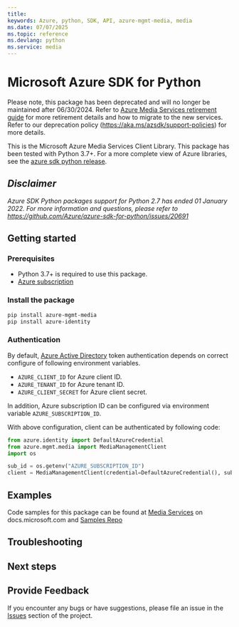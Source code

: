 ```yaml
---
title: 
keywords: Azure, python, SDK, API, azure-mgmt-media, media
ms.date: 07/07/2025
ms.topic: reference
ms.devlang: python
ms.service: media
---
```

# Microsoft Azure SDK for Python

Please note, this package has been deprecated and will no longer be maintained after 06/30/2024.
Refer to [Azure Media Services retirement guide](https://learn.microsoft.com/azure/media-services/latest/azure-media-services-retirement) for more retirement details and how to migrate to the new services.
Refer to our deprecation policy (https://aka.ms/azsdk/support-policies) for more details.

This is the Microsoft Azure Media Services Client Library.
This package has been tested with Python 3.7+.
For a more complete view of Azure libraries, see the [azure sdk python release](https://aka.ms/azsdk/python/all).

## _Disclaimer_

_Azure SDK Python packages support for Python 2.7 has ended 01 January 2022. For more information and questions, please refer to https://github.com/Azure/azure-sdk-for-python/issues/20691_

## Getting started

### Prerequisites

- Python 3.7+ is required to use this package.
- [Azure subscription](https://azure.microsoft.com/free/)

### Install the package

```bash
pip install azure-mgmt-media
pip install azure-identity
```

### Authentication

By default, [Azure Active Directory](https://aka.ms/awps/aad) token authentication depends on correct configure of following environment variables.

- `AZURE_CLIENT_ID` for Azure client ID.
- `AZURE_TENANT_ID` for Azure tenant ID.
- `AZURE_CLIENT_SECRET` for Azure client secret.

In addition, Azure subscription ID can be configured via environment variable `AZURE_SUBSCRIPTION_ID`.

With above configuration, client can be authenticated by following code:

```python
from azure.identity import DefaultAzureCredential
from azure.mgmt.media import MediaManagementClient
import os

sub_id = os.getenv("AZURE_SUBSCRIPTION_ID")
client = MediaManagementClient(credential=DefaultAzureCredential(), subscription_id=sub_id)
```

## Examples


Code samples for this package can be found at [Media Services](/samples/browse/?languages=python&term=Getting%20started%20-%20Managing&terms=Getting%20started%20-%20Managing) on docs.microsoft.com and [Samples Repo](https://aka.ms/azsdk/python/mgmt/samples)


## Troubleshooting

## Next steps

## Provide Feedback

If you encounter any bugs or have suggestions, please file an issue in the
[Issues](https://github.com/Azure/azure-sdk-for-python/issues)
section of the project. 




